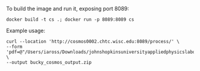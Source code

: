 
To build the image and run it, exposing port 8089:

```
docker build -t cs .; docker run -p 8089:8089 cs
```


Example usage:
```
curl --location 'http://cosmos0002.chtc.wisc.edu:8089/process/' \
--form 'pdf=@"/Users/iaross/Downloads/johnshopkinsuniversityappliedphysicslaboratoryBuckyModel.pdf"' \
--output bucky_cosmos_output.zip
```
